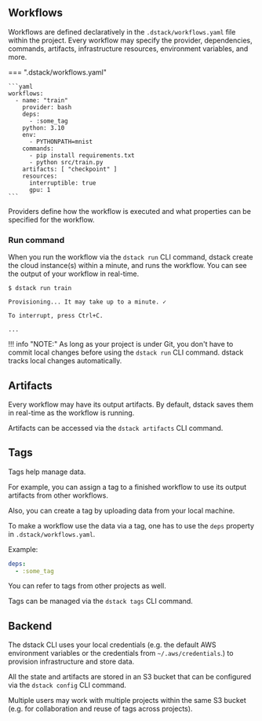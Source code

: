 ## Workflows

Workflows are defined declaratively in the `.dstack/workflows.yaml` file within the 
project. Every workflow may specify the provider, dependencies, commands, artifacts, 
infrastructure resources, environment variables, and more.

=== ".dstack/workflows.yaml"

    ```yaml
    workflows:
      - name: "train"
        provider: bash
        deps:
          - :some_tag
        python: 3.10
        env:
          - PYTHONPATH=mnist
        commands:
          - pip install requirements.txt
          - python src/train.py
        artifacts: [ "checkpoint" ]
        resources:
          interruptible: true
          gpu: 1
    ```

Providers define how the workflow is executed and what properties can be specified for the workflow.

### Run command

When you run the workflow via the `dstack run` CLI command, dstack create the cloud instance(s) within a minute,
and runs the workflow. You can see the output of your workflow in real-time.

```shell
$ dstack run train

Provisioning... It may take up to a minute. ✓

To interrupt, press Ctrl+C.

...
```

!!! info "NOTE:"
    As long as your project is under Git, you don't have to commit local changes before using the `dstack run` CLI command.
    dstack tracks local changes automatically.

## Artifacts

Every workflow may have its output artifacts. By default, dstack saves them in real-time as the workflow is running.

Artifacts can be accessed via the `dstack artifacts` CLI command.

## Tags

Tags help manage data.

For example, you can assign a tag to a finished workflow to use its output artifacts from other workflows.

Also, you can create a tag by uploading data from your local machine.

To make a workflow use the data via a tag, one has to use the `deps` property in `.dstack/workflows.yaml`.

Example:

```yaml
deps:
  - :some_tag
```

You can refer to tags from other projects as well. 

Tags can be managed via the `dstack tags` CLI command.

## Backend

The dstack CLI uses your local credentials (e.g. the default AWS environment variables 
or the credentials from `~/.aws/credentials`.) to provision infrastructure and store data.

All the state and artifacts are stored in an S3 bucket that can be configured via
the `dstack config` CLI command.

Multiple users may work with multiple projects within the same S3 bucket (e.g. for collaboration and
reuse of tags across projects).